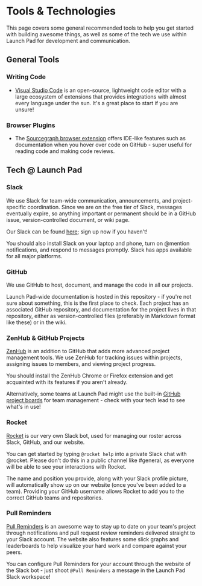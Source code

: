 # Tools & Technologies

This page covers some general recommended tools to help you get started with
building awesome things, as well as some of the tech we use within Launch Pad
for development and communication.

## General Tools

### Writing Code

* [Visual Studio Code](https://code.visualstudio.com/) is an open-source,
  lightweight code editor with a large ecosystem of extensions that provides
  integrations with almost every language under the sun. It's a great place to
  start if you are unsure!

### Browser Plugins

* The [Sourcegraph browser extension](https://docs.sourcegraph.com/integration/browser_extension)
  offers IDE-like features such as documentation when you hover over code on
  GitHub - super useful for reading code and making code reviews.

## Tech @ Launch Pad

### Slack

We use Slack for team-wide communication, announcements, and project-specific
coordination. Since we are on the free tier of Slack, messages eventually
expire, so anything important or permanent should be in a GitHub issue,
version-controlled document, or wiki page.

Our Slack can be found [here](https://ubclaunchpad.slack.com); sign up now if
you haven't!

You should also install Slack on your laptop and phone, turn on @mention
notifications, and respond to messages promptly. Slack has apps available for
all major platforms.

### GitHub

We use GitHub to host, document, and manage the code in all our projects.

Launch Pad-wide documentation is hosted in this repository - if you're not sure
about something, this is the first place to check. Each project has an
associated GitHub repository, and documentation for the project lives in that
repository, either as version-controlled files (preferably in Markdown format
like these) or in the wiki.

### ZenHub & GitHub Projects

[ZenHub](https://www.zenhub.com/) is an addition to GitHub that adds more
advanced project management tools. We use ZenHub for tracking issues within
projects, assigning issues to members, and viewing project progress.

You should install the ZenHub Chrome or Firefox extension and get acquainted with
its features if you aren't already.

Alternatively, some teams at Launch Pad might use the built-in
[GitHub project boards](https://help.github.com/articles/about-project-boards/)
for team management - check with your tech lead to see what's in use!

### Rocket

[Rocket](https://github.com/ubclaunchpad/rocket) is our very own Slack bot, used
for managing our roster across Slack, GitHub, and our website.

You can get started by typing `@rocket help` into a private Slack chat with
@rocket. Please don't do this in a public channel like #general, as everyone
will be able to see your interactions with Rocket.

The name and position you provide, along with your Slack profile picture, will
automatically show up on our website (once you've been added to a team).
Providing your GitHub username allows Rocket to add you to the correct GitHub
teams and repositories.

### Pull Reminders

[Pull Reminders](https://pullreminders.com/) is an awesome way to stay up to date
on your team's project through notifications and pull request review reminders
delivered straight to your Slack account. The website also features some slick
graphs and leaderboards to help visualize your hard work and compare against
your peers.

You can configure Pull Reminders for your account through the website of the
Slack bot - just shoot `@Pull Reminders` a message in the Launch Pad Slack
workspace!

